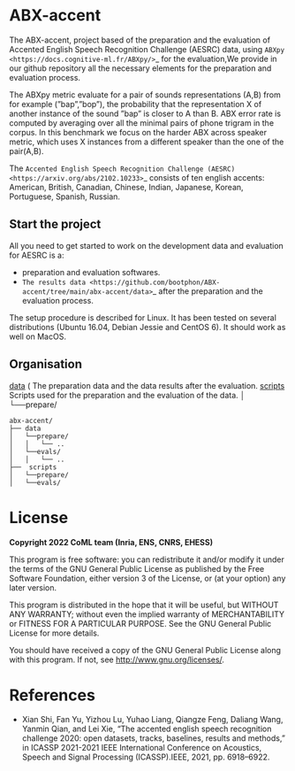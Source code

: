 ABX-accent 
==============
The ABX-accent, project based of the preparation and the evaluation of Accented English Speech Recognition Challenge (AESRC) data, using `ABXpy <https://docs.cognitive-ml.fr/ABXpy/>`_ for the evaluation,We provide in our github repository all the necessary elements for the preparation and evaluation process.

The ABXpy metric evaluate for a pair of sounds representations (A,B) from for example (”bap”,”bop”), the probability that the representation X of another instance of the sound ”bap” is closer to A than B. ABX error rate is computed by averaging over all the minimal pairs of phone trigram in the corpus. 
In this benchmark we focus on the harder ABX across speaker metric, which uses X instances from a different speaker than the one of the pair(A,B).

The `Accented English Speech Recognition Challenge (AESRC) <https://arxiv.org/abs/2102.10233>`_ consists of ten english accents: American, British, Canadian, Chinese, Indian, Japanese, Korean, Portuguese, Spanish, Russian.

Start the project
-------------------
All you need to get started to work on the development data and evaluation for AESRC is a:

- preparation and evaluation softwares.
- `The results data <https://github.com/bootphon/ABX-accent/tree/main/abx-accent/data>`_ after the preparation and the evaluation process.

The setup procedure is described for Linux. It has been tested on several distributions (Ubuntu 16.04, Debian Jessie and CentOS 6). It should work as well on MacOS.

Organisation
------------
[data](https://github.com/bootphon/ABX-accent/tree/main/abx-accent/data) ( The preparation data and the data results after the evaluation.
[scripts](https://github.com/bootphon/ABX-accent/tree/main/abx-accent/scripts) Scripts used for the preparation and the evaluation of the data.
│   └──prepare/
```
abx-accent/
├── data
│   └──prepare/
│   │   └── ..
│   └──evals/
│   │   └── ..
├──  scripts
│   └──prepare/
│   └──evals/
```

License
========

**Copyright 2022 CoML team (Inria, ENS, CNRS, EHESS)**

This program is free software: you can redistribute it and/or modify
it under the terms of the GNU General Public License as published by
the Free Software Foundation, either version 3 of the License, or
(at your option) any later version.

This program is distributed in the hope that it will be useful,
but WITHOUT ANY WARRANTY; without even the implied warranty of
MERCHANTABILITY or FITNESS FOR A PARTICULAR PURPOSE.  See the
GNU General Public License for more details.

You should have received a copy of the GNU General Public License
along with this program.  If not, see <http://www.gnu.org/licenses/>.

References 
===========
- Xian Shi, Fan Yu, Yizhou Lu, Yuhao Liang, Qiangze Feng, Daliang Wang, Yanmin Qian, and Lei Xie, “The accented english speech recognition challenge 2020:
  open datasets, tracks, baselines, results and methods,” in ICASSP 2021-2021 IEEE International Conference on Acoustics, Speech and Signal Processing       (ICASSP).IEEE, 2021, pp. 6918–6922.
  



